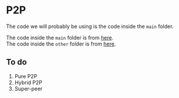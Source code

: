 # P2P  
The code we will probably be using is the code inside the `main` folder.  

The code inside the `main` folder is from [here](https://www.youtube.com/watch?v=Rvfs6Xx3Kww).  
The code inside the `other` folder is from [here](https://www.youtube.com/watch?v=IbzGL_tjmv4).  

## To do
1. Pure P2P
2. Hybrid P2P
3. Super-peer